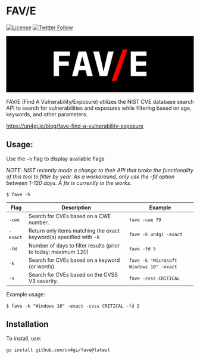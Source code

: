# FAV/E
[![License](https://img.shields.io/badge/license-MIT-_red.svg)](https://opensource.org/licenses/MIT) [![Twitter Follow](https://img.shields.io/twitter/follow/un4gi_io?label=%40un4gi_io&style=social)](https://twitter.com/un4gi_io)

<img src="img/fave.png">

FAV/E (Find A Vulnerability/Exposure) utilizes the NIST CVE database search API to search for vulnerabilities and exposures while filtering based on age, keywords, and other parameters.

https://un4gi.io/blog/fave-find-a-vulnerability-exposure

## Usage:

Use the `-h` flag to display available flags

*NOTE: NIST recently made a change to their API that broke the functionality of this tool to filter by year. As a workaround, only use the -fd option between 1-120 days. A fix is currently in the works.*

```
$ fave -h
```
| Flag | Description | Example |
|------|-------------|---------|
| `-cwe` | Search for CVEs based on a CWE number. | `fave -cwe 79` |
| `-exact` | Return only items matching the exact keyword(s) specified with -k | `fave -k un4gi -exact` |
| `-fd` | Number of days to filter results (prior to today; maximum 120) | `fave -fd 5` |
| `-k` | Search for CVEs based on a keyword (or words) | `fave -k "Microsoft Windows 10" -exact` |
| `-s` | Search for CVEs based on the CVSS V3 severity. | `fave -cvss CRITICAL` |

Example usage:
```
$ fave -k "Windows 10" -exact -cvss CRITICAL -fd 2
```

## Installation
To install, use:
```
go install github.com/un4gi/fave@latest
```
